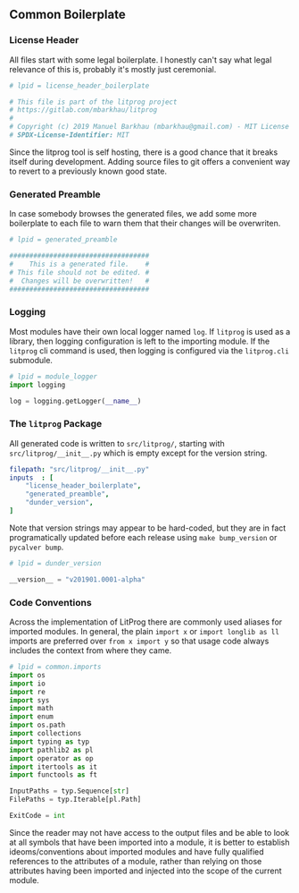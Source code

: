 
## Common Boilerplate

### License Header

All files start with some legal boilerplate. I honestly can't say what legal relevance of this is, probably it's mostly just ceremonial.

```python
# lpid = license_header_boilerplate

# This file is part of the litprog project
# https://gitlab.com/mbarkhau/litprog
#
# Copyright (c) 2019 Manuel Barkhau (mbarkhau@gmail.com) - MIT License
# SPDX-License-Identifier: MIT
```

Since the litprog tool is self hosting, there is a good chance that it breaks itself during development. Adding source files to git offers a convenient way to revert to a previously known good state.

### Generated Preamble

In case somebody browses the generated files, we add some more boilerplate to each file to warn them that their changes will be overwriten.

```python
# lpid = generated_preamble

###################################
#    This is a generated file.    #
# This file should not be edited. #
#  Changes will be overwritten!   #
###################################
```

### Logging

Most modules have their own local logger named `log`. If `litprog` is used as a library, then logging configuration is left to the importing module. If the `litprog` cli command is used, then logging is configured via the `litprog.cli` submodule.

```python
# lpid = module_logger
import logging

log = logging.getLogger(__name__)
```


### The `litprog` Package

All generated code is written to `src/litprog/`, starting with `src/litprog/__init__.py` which is empty except for the version string.

```yaml
filepath: "src/litprog/__init__.py"
inputs  : [
    "license_header_boilerplate",
    "generated_preamble",
    "dunder_version",
]
```

Note that version strings may appear to be hard-coded, but they are in fact programatically updated before each release using `make bump_version` or `pycalver bump`.

```python
# lpid = dunder_version

__version__ = "v201901.0001-alpha"
```

### Code Conventions

Across the implementation of LitProg there are commonly used aliases for imported modules. In general, the plain `import x` or `import longlib as ll` imports are preferred over `from x import y` so that usage code always includes the context from where they came.

```python
# lpid = common.imports
import os
import io
import re
import sys
import math
import enum
import os.path
import collections
import typing as typ
import pathlib2 as pl
import operator as op
import itertools as it
import functools as ft

InputPaths = typ.Sequence[str]
FilePaths = typ.Iterable[pl.Path]

ExitCode = int
```

Since the reader may not have access to the output files and be able to look at all symbols that have been imported into a module, it is better to establish ideoms/conventions about imported modules and have fully qualified references to the attributes of a module, rather than relying on those attributes having been imported and injected into the scope of the current module.

